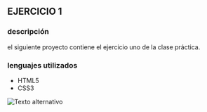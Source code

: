 ## EJERCICIO 1
### descripción
el siguiente proyecto contiene el ejercicio uno de la clase práctica.
### lenguajes utilizados
+ HTML5
+ CSS3

![Texto alternativo](ejercicio1/assets/imgs/img.jpg "imagen")
